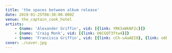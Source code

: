 ```yaml
---
title: 'the spaces between album release'
date: 2019-01-25T08:30:00.000Z
venue: the_captain_cook_hotel
artists:
    - {name: 'Alexander Griffin', vid: [{link: YRK3aWkNF2c}]}
    - {name: 'Craig Monk', vid: [{link: O6CGQT3Ttw4}]}
    - {name: 'Francisca Griffin', vid: [{link: cCh-u4aAEI0}, {link: o6bhsYE7GgA}, {link: t1z6es4QJsw}, {link: GbFiYMJZobg}]}
cover: ./cover.jpg
---
```

